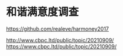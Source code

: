 # 和谐满意度调查

https://github.com/realeve/harmoney2017


http://www.cbpc.ltd/public/topic/20210909/
https://www.cbpc.ltd/public/topic/20210909/